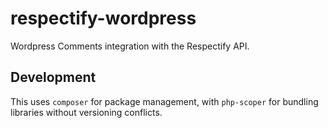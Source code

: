 # respectify-wordpress

Wordpress Comments integration with the Respectify API.

## Development

This uses `composer` for package management, with `php-scoper` for bundling libraries without versioning conflicts.


